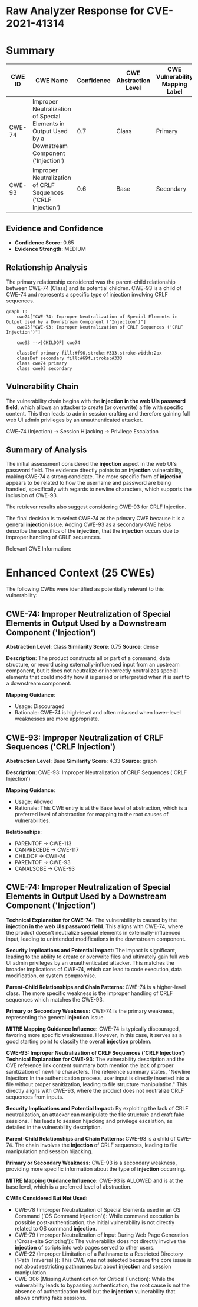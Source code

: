 # Raw Analyzer Response for CVE-2021-41314

# Summary
| CWE ID | CWE Name | Confidence | CWE Abstraction Level | CWE Vulnerability Mapping Label | CWE-Vulnerability Mapping Notes |
|---|---|---|---|---|---|
| CWE-74 | Improper Neutralization of Special Elements in Output Used by a Downstream Component ('Injection') | 0.7 | Class | Primary | Allowed-with-Review |
| CWE-93 | Improper Neutralization of CRLF Sequences ('CRLF Injection') | 0.6 | Base | Secondary | Allowed |

## Evidence and Confidence

*   **Confidence Score:** 0.65
*   **Evidence Strength:** MEDIUM

## Relationship Analysis
The primary relationship considered was the parent-child relationship between CWE-74 (Class) and its potential children. CWE-93 is a child of CWE-74 and represents a specific type of injection involving CRLF sequences.

```mermaid
graph TD
    cwe74["CWE-74: Improper Neutralization of Special Elements in Output Used by a Downstream Component ('Injection')"]
    cwe93["CWE-93: Improper Neutralization of CRLF Sequences ('CRLF Injection')"]

    cwe93 -->|CHILDOF| cwe74

    classDef primary fill:#f96,stroke:#333,stroke-width:2px
    classDef secondary fill:#69f,stroke:#333
    class cwe74 primary
    class cwe93 secondary
```

## Vulnerability Chain
The vulnerability chain begins with the **injection in the web UIs password field**, which allows an attacker to create (or overwrite) a file with specific content. This then leads to admin session crafting and therefore gaining full web UI admin privileges by an unauthenticated attacker.

CWE-74 (Injection) -> Session Hijacking -> Privilege Escalation

## Summary of Analysis
The initial assessment considered the **injection** aspect in the web UI's password field. The evidence directly points to an **injection** vulnerability, making CWE-74 a strong candidate. The more specific form of **injection** appears to be related to how the username and password are being handled, specifically with regards to newline characters, which supports the inclusion of CWE-93.

The retriever results also suggest considering CWE-93 for CRLF Injection.

The final decision is to select CWE-74 as the primary CWE because it is a general **injection** issue. Adding CWE-93 as a secondary CWE helps describe the specifics of the **injection**, that the **injection** occurs due to improper handling of CRLF sequences.

Relevant CWE Information:

# Enhanced Context (25 CWEs)
The following CWEs were identified as potentially relevant to this vulnerability:

## CWE-74: Improper Neutralization of Special Elements in Output Used by a Downstream Component ('Injection')
**Abstraction Level**: Class
**Similarity Score**: 0.75
**Source**: dense

**Description**:
The product constructs all or part of a command, data structure, or record using externally-influenced input from an upstream component, but it does not neutralize or incorrectly neutralizes special elements that could modify how it is parsed or interpreted when it is sent to a downstream component.

**Mapping Guidance**:
- Usage: Discouraged
- Rationale: CWE-74 is high-level and often misused when lower-level weaknesses are more appropriate.

## CWE-93: Improper Neutralization of CRLF Sequences ('CRLF Injection')
**Abstraction Level**: Base
**Similarity Score**: 4.33
**Source**: graph

**Description**:
CWE-93: Improper Neutralization of CRLF Sequences ('CRLF Injection')

**Mapping Guidance**:
- Usage: Allowed
- Rationale: This CWE entry is at the Base level of abstraction, which is a preferred level of abstraction for mapping to the root causes of vulnerabilities.

**Relationships**:
- PARENTOF -> CWE-113
- CANPRECEDE -> CWE-117
- CHILDOF -> CWE-74
- PARENTOF -> CWE-93
- CANALSOBE -> CWE-93

## CWE-74: Improper Neutralization of Special Elements in Output Used by a Downstream Component ('Injection')
**Technical Explanation for CWE-74:**
The vulnerability is caused by the **injection in the web UIs password field**. This aligns with CWE-74, where the product doesn't neutralize special elements in externally-influenced input, leading to unintended modifications in the downstream component.

**Security Implications and Potential Impact:**
The impact is significant, leading to the ability to create or overwrite files and ultimately gain full web UI admin privileges by an unauthenticated attacker. This matches the broader implications of CWE-74, which can lead to code execution, data modification, or system compromise.

**Parent-Child Relationships and Chain Patterns:**
CWE-74 is a higher-level class. The more specific weakness is the improper handling of CRLF sequences which matches the CWE-93.

**Primary or Secondary Weakness:**
CWE-74 is the primary weakness, representing the general **injection** issue.

**MITRE Mapping Guidance Influence:**
CWE-74 is typically discouraged, favoring more specific weaknesses. However, in this case, it serves as a good starting point to classify the overall **injection** problem.

**CWE-93: Improper Neutralization of CRLF Sequences ('CRLF Injection')**
**Technical Explanation for CWE-93:**
The vulnerability description and the CVE reference link content summary both mention the lack of proper sanitization of newline characters. The reference summary states, "Newline Injection: In the authentication process, user input is directly inserted into a file without proper sanitization, leading to file structure manipulation." This directly aligns with CWE-93, where the product does not neutralize CRLF sequences from inputs.

**Security Implications and Potential Impact:**
By exploiting the lack of CRLF neutralization, an attacker can manipulate the file structure and craft fake sessions. This leads to session hijacking and privilege escalation, as detailed in the vulnerability description.

**Parent-Child Relationships and Chain Patterns:**
CWE-93 is a child of CWE-74. The chain involves the **injection** of CRLF sequences, leading to file manipulation and session hijacking.

**Primary or Secondary Weakness:**
CWE-93 is a secondary weakness, providing more specific information about the type of **injection** occurring.

**MITRE Mapping Guidance Influence:**
CWE-93 is ALLOWED and is at the base level, which is a preferred level of abstraction.

**CWEs Considered But Not Used:**
- CWE-78 (Improper Neutralization of Special Elements used in an OS Command ('OS Command Injection')): While command execution is possible post-authentication, the initial vulnerability is not directly related to OS command **injection**.
- CWE-79 (Improper Neutralization of Input During Web Page Generation ('Cross-site Scripting')): The vulnerability does not directly involve the **injection** of scripts into web pages served to other users.
- CWE-22 (Improper Limitation of a Pathname to a Restricted Directory ('Path Traversal')): This CWE was not selected because the core issue is not about restricting pathnames but about **injection** and session manipulation.
- CWE-306 (Missing Authentication for Critical Function): While the vulnerability leads to bypassing authentication, the root cause is not the absence of authentication itself but the **injection** vulnerability that allows crafting fake sessions.